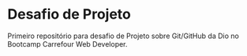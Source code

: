 # Desafio de Projeto 

Primeiro repositório para desafio de Projeto sobre Git/GitHub da Dio no Bootcamp Carrefour Web Developer.

